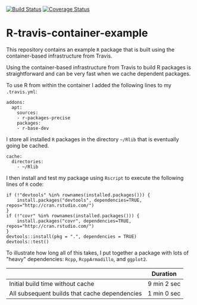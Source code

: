 [![Build Status](https://travis-ci.org/jtilly/R-travis-container-example.svg?branch=master)](https://travis-ci.org/jtilly/R-travis-container-example) 
[![Coverage Status](https://coveralls.io/repos/jtilly/R-travis-container-example/badge.svg?branch=master&service=github)](https://coveralls.io/github/jtilly/R-travis-container-example?branch=master)

# R-travis-container-example
This repository contains an example `R` package that is built using the container-based infrastructure from Travis.

Using the container-based infrastructure from Travis to build R packages is straightforward and can be very fast when we cache dependent packages. 

To use R from within the container I added the following lines to my `.travis.yml`:
```{yml}
addons:
  apt:
    sources:
    - r-packages-precise
    packages:
    - r-base-dev
```
I store all installed `R` packages in the directory `~/Rlib` that is eventually going be cached. 
```{yml}
cache:
  directories: 
    - ~/Rlib
```
I then install and test my package using `Rscript` to execute the following lines of `R` code:
```{R}
if (!"devtools" %in% rownames(installed.packages())) { 
    install.packages("devtools", dependencies=TRUE, repos="http://cran.rstudio.com/") 
}
if (!"covr" %in% rownames(installed.packages())) { 
    install.packages("covr", dependencies=TRUE, repos="http://cran.rstudio.com/") 
}
devtools::install(pkg = ".", dependencies = TRUE)
devtools::test()
```

To illustrate how long all of this takes, I put together a package with lots of "heavy" dependencies: `Rcpp`, `RcppArmadillo`, and `ggplot2`.

|                           | Duration          |
|---------------------------|---------------|
| Initial build time without cache | 9 min 2 sec      |
| All subsequent builds that cache dependencies    | 1 min  0 sec  |
